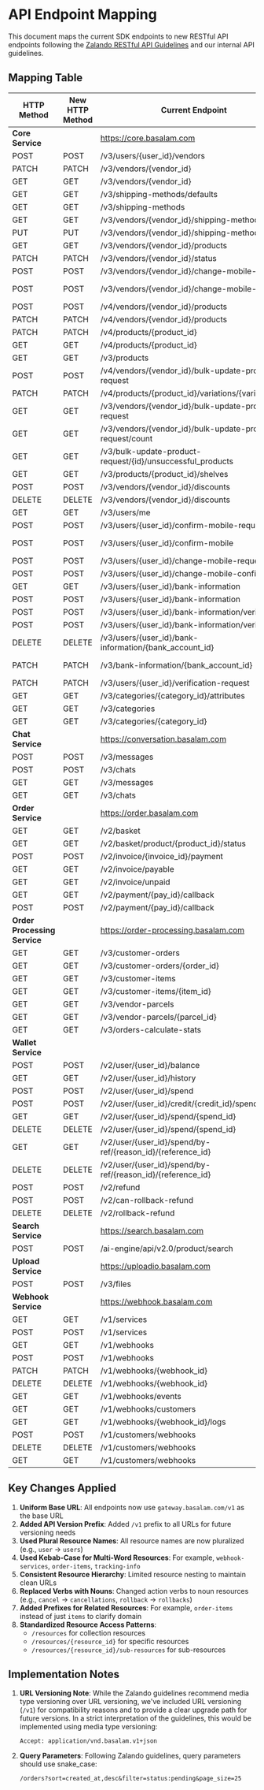 # API Endpoint Mapping

This document maps the current SDK endpoints to new RESTful API endpoints following the [Zalando RESTful API Guidelines](https://opensource.zalando.com/restful-api-guidelines/) and our internal API guidelines.

## Mapping Table

| HTTP Method                  | New HTTP Method | Current Endpoint                                           | New Endpoint                                                   | Responsible |
|------------------------------|-----------------|------------------------------------------------------------|----------------------------------------------------------------|-------------|
| **Core Service**             |                 | https://core.basalam.com                                   |                                                                | @remo       |
| POST                         | POST            | /v3/users/{user_id}/vendors                                | /v1/users/{user_id}/vendors                                    |             |
| PATCH                        | PATCH           | /v3/vendors/{vendor_id}                                    | /v1/vendors/{vendor_id}                                        |             |
| GET                          | GET             | /v3/vendors/{vendor_id}                                    | /v1/vendors/{vendor_id}                                        |             |
| GET                          | GET             | /v3/shipping-methods/defaults                              | /v1/shipping-methods/defaults                                  |             |
| GET                          | GET             | /v3/shipping-methods                                       | /v1/shipping-methods                                           |             |
| GET                          | GET             | /v3/vendors/{vendor_id}/shipping-methods                   | /v1/vendors/{vendor_id}/shipping-methods                       |             |
| PUT                          | PUT             | /v3/vendors/{vendor_id}/shipping-methods                   | /v1/vendors/{vendor_id}/shipping-methods                       |             |
| GET                          | GET             | /v3/vendors/{vendor_id}/products                           | /v1/vendors/{vendor_id}/products                               |             |
| PATCH                        | PATCH           | /v3/vendors/{vendor_id}/status                             | /v1/vendors/{vendor_id}/status                                 |             |
| POST                         | POST            | /v3/vendors/{vendor_id}/change-mobile-request              | /v1/vendors/{vendor_id}/mobile-change-requests                 |             |
| POST                         | POST            | /v3/vendors/{vendor_id}/change-mobile-confirm              | /v1/vendors/{vendor_id}/mobile-change-confirmations            |             |
| POST                         | POST            | /v4/vendors/{vendor_id}/products                           | /v1/vendors/{vendor_id}/products                               |             |
| PATCH                        | PATCH           | /v4/vendors/{vendor_id}/products                           | /v1/vendors/{vendor_id}/products/batch-updates                 |             |
| PATCH                        | PATCH           | /v4/products/{product_id}                                  | /v1/products/{product_id}                                      |             |
| GET                          | GET             | /v4/products/{product_id}                                  | /v1/products/{product_id}                                      |             |
| GET                          | GET             | /v3/products                                               | /v1/products                                                   |             |
| POST                         | POST            | /v4/vendors/{vendor_id}/bulk-update-product-request        | /v1/vendors/{vendor_id}/batch-jobs                             |             |
| PATCH                        | PATCH           | /v4/products/{product_id}/variations/{variation_id}        | /v1/products/{product_id}/variations/{variation_id}            |             |
| GET                          | GET             | /v3/vendors/{vendor_id}/bulk-update-product-request        | /v1/vendors/{vendor_id}/batch-jobs                             |             |
| GET                          | GET             | /v3/vendors/{vendor_id}/bulk-update-product-request/count  | /v1/vendors/{vendor_id}/batch-jobs/count                       |             |
| GET                          | GET             | /v3/bulk-update-product-request/{id}/unsuccessful_products | /v1/batch-jobs/{job_id}/failed-items                           |             |
| GET                          | GET             | /v3/products/{product_id}/shelves                          | /v1/products/{product_id}/shelves                              |             |
| POST                         | POST            | /v3/vendors/{vendor_id}/discounts                          | /v1/vendors/{vendor_id}/discounts                              |             |
| DELETE                       | DELETE          | /v3/vendors/{vendor_id}/discounts                          | /v1/vendors/{vendor_id}/discounts                              |             |
| GET                          | GET             | /v3/users/me                                               | /v1/users/me                                                   |             |
| POST                         | POST            | /v3/users/{user_id}/confirm-mobile-request                 | /v1/users/{user_id}/mobile-verification-requests               |             |
| POST                         | POST            | /v3/users/{user_id}/confirm-mobile                         | /v1/users/{user_id}/mobile-verification-confirmations          |             |
| POST                         | POST            | /v3/users/{user_id}/change-mobile-request                  | /v1/users/{user_id}/mobile-change-requests                     |             |
| POST                         | POST            | /v3/users/{user_id}/change-mobile-confirm                  | /v1/users/{user_id}/mobile-change-confirmations                |             |
| GET                          | GET             | /v3/users/{user_id}/bank-information                       | /v1/users/{user_id}/bank-accounts                              |             |
| POST                         | POST            | /v3/users/{user_id}/bank-information                       | /v1/users/{user_id}/bank-accounts                              |             |
| POST                         | POST            | /v3/users/{user_id}/bank-information/verify-otp            | /v1/users/{user_id}/bank-accounts/verify-otp                   |             |
| POST                         | POST            | /v3/users/{user_id}/bank-information/verify                | /v1/users/{user_id}/bank-accounts/verify                       |             |
| DELETE                       | DELETE          | /v3/users/{user_id}/bank-information/{bank_account_id}     | /v1/users/{user_id}/bank-accounts/{bank_account_id}            |             |
| PATCH                        | PATCH           | /v3/bank-information/{bank_account_id}                     | /v1/users/{user_id}/bank-accounts/{bank_account_id}            |             |
| PATCH                        | PATCH           | /v3/users/{user_id}/verification-request                   | /v1/users/{user_id}/verification-requests                      |             |
| GET                          | GET             | /v3/categories/{category_id}/attributes                    | /v1/categories/{category_id}/attributes                        |             |
| GET                          | GET             | /v3/categories                                             | /v1/categories                                                 |             |
| GET                          | GET             | /v3/categories/{category_id}                               | /v1/categories/{category_id}                                   |             |
| **Chat Service**             |                 | https://conversation.basalam.com                           |                                                                | @a.ehsani   |
| POST                         | POST            | /v3/messages                                               | /v1/chats/{chat_id}/messages                                   |             |
| POST                         | POST            | /v3/chats                                                  | /v1/chats                                                      |             |
| GET                          | GET             | /v3/messages                                               | /v1/chats/{chat_id}/messages                                   |             |
| GET                          | GET             | /v3/chats                                                  | /v1/chats                                                      |             |
| **Order Service**            |                 | https://order.basalam.com                                  |                                                                |             |
| GET                          | GET             | /v2/basket                                                 | /v1/baskets                                                    |             |
| GET                          | GET             | /v2/basket/product/{product_id}/status                     | /v1/baskets/products/{product_id}/status                       |             |
| POST                         | POST            | /v2/invoice/{invoice_id}/payment                           | /v1/invoices/{invoice_id}/payments                             |             |
| GET                          | GET             | /v2/invoice/payable                                        | /v1/invoices/payable                                           |             |
| GET                          | GET             | /v2/invoice/unpaid                                         | /v1/invoices/unpaid                                            |             |
| GET                          | GET             | /v2/payment/{pay_id}/callback                              | /v1/payments/{payment_id}/callbacks                            |             |
| POST                         | POST            | /v2/payment/{pay_id}/callback                              | /v1/payments/{payment_id}/callbacks                            |             |
| **Order Processing Service** |                 | https://order-processing.basalam.com                       |                                                                |             |
| GET                          | GET             | /v3/customer-orders                                        | /v1/customer-orders                                            |             |
| GET                          | GET             | /v3/customer-orders/{order_id}                             | /v1/customer-orders/{order_id}                                 |             |
| GET                          | GET             | /v3/customer-items                                         | /v1/customer-orders/items                                      |             |
| GET                          | GET             | /v3/customer-items/{item_id}                               | /v1/customer-orders/items/{item_id}                            |             |
| GET                          | GET             | /v3/vendor-parcels                                         | /v1/vendor-parcels                                             |             |
| GET                          | GET             | /v3/vendor-parcels/{parcel_id}                             | /v1/vendor-parcels/{parcel_id}                                 |             |
| GET                          | GET             | /v3/orders-calculate-stats                                 | /v1/orders/stats                                               |             |
| **Wallet Service**           |                 |                                                            |                                                                |             |
| POST                         | POST            | /v2/user/{user_id}/balance                                 | /v1/users/{user_id}/balance                                    |             |
| GET                          | GET             | /v2/user/{user_id}/history                                 | /v1/users/{user_id}/transactions                               |             |
| POST                         | POST            | /v2/user/{user_id}/spend                                   | /v1/users/{user_id}/expenses                                   |             |
| POST                         | POST            | /v2/user/{user_id}/credit/{credit_id}/spend                | /v1/users/{user_id}/credits/{credit_id}/transactions           |             |
| GET                          | GET             | /v2/user/{user_id}/spend/{spend_id}                        | /v1/users/{user_id}/expenses/{expense_id}                      |             |
| DELETE                       | DELETE          | /v2/user/{user_id}/spend/{spend_id}                        | /v1/users/{user_id}/expenses/{expense_id}                      |             |
| GET                          | GET             | /v2/user/{user_id}/spend/by-ref/{reason_id}/{reference_id} | /v1/users/{user_id}/expenses/by-ref/{reason_id}/{reference_id} |             |
| DELETE                       | DELETE          | /v2/user/{user_id}/spend/by-ref/{reason_id}/{reference_id} | /v1/users/{user_id}/expenses/by-ref/{reason_id}/{reference_id} |             |
| POST                         | POST            | /v2/refund                                                 | /v1/refunds                                                    |             |
| POST                         | POST            | /v2/can-rollback-refund                                    | /v1/refunds/{refund_id}/can-rollback                           |             |
| DELETE                       | DELETE          | /v2/rollback-refund                                        | /v1/refunds/{refund_id}/rollbacks                              |             |
| **Search Service**           |                 | https://search.basalam.com                                 |                                                                | @a.araste   |
| POST                         | POST            | /ai-engine/api/v2.0/product/search                         | /v1/products/search                                            |             |
| **Upload Service**           |                 | https://uploadio.basalam.com                               |                                                                |             |
| POST                         | POST            | /v3/files                                                  | /v1/files                                                      |             |
| **Webhook Service**          |                 | https://webhook.basalam.com                                |                                                                |             |
| GET                          | GET             | /v1/services                                               | /v1/webhooks/services                                          |             |
| POST                         | POST            | /v1/services                                               | /v1/webhooks/services                                          |             |
| GET                          | GET             | /v1/webhooks                                               | /v1/webhooks                                                   |             |
| POST                         | POST            | /v1/webhooks                                               | /v1/webhooks                                                   |             |
| PATCH                        | PATCH           | /v1/webhooks/{webhook_id}                                  | /v1/webhooks/{webhook_id}                                      |             |
| DELETE                       | DELETE          | /v1/webhooks/{webhook_id}                                  | /v1/webhooks/{webhook_id}                                      |             |
| GET                          | GET             | /v1/webhooks/events                                        | /v1/webhooks/events                                            |             |
| GET                          | GET             | /v1/webhooks/customers                                     | /v1/webhooks/customers                                         |             |
| GET                          | GET             | /v1/webhooks/{webhook_id}/logs                             | /v1/webhooks/{webhook_id}/logs                                 |             |
| POST                         | POST            | /v1/customers/webhooks                                     | /v1/customers/webhooks                                         |             |
| DELETE                       | DELETE          | /v1/customers/webhooks                                     | /v1/customers/webhooks                                         |             |
| GET                          | GET             | /v1/customers/webhooks                                     | /v1/customers/webhooks                                         |             |
## Key Changes Applied

1. **Uniform Base URL**: All endpoints now use `gateway.basalam.com/v1` as the base URL
2. **Added API Version Prefix**: Added `/v1` prefix to all URLs for future versioning needs
3. **Used Plural Resource Names**: All resource names are now pluralized (e.g., `user` → `users`)
4. **Used Kebab-Case for Multi-Word Resources**: For example, `webhook-services`, `order-items`, `tracking-info`
5. **Consistent Resource Hierarchy**: Limited resource nesting to maintain clean URLs
6. **Replaced Verbs with Nouns**: Changed action verbs to noun resources (e.g., `cancel` → `cancellations`, `rollback` → `rollbacks`)
7. **Added Prefixes for Related Resources**: For example, `order-items` instead of just `items` to clarify domain
8. **Standardized Resource Access Patterns**:
   - `/resources` for collection resources
   - `/resources/{resource_id}` for specific resources
   - `/resources/{resource_id}/sub-resources` for sub-resources

## Implementation Notes

1. **URL Versioning Note**: While the Zalando guidelines recommend media type versioning over URL versioning, we've included URL versioning (`/v1`) for compatibility reasons and to provide a clear upgrade path for future versions. In a strict interpretation of the guidelines, this would be implemented using media type versioning:
   ```
   Accept: application/vnd.basalam.v1+json
   ```

2. **Query Parameters**: Following Zalando guidelines, query parameters should use snake_case:
   ```
   /orders?sort=created_at,desc&filter=status:pending&page_size=25
   ```

